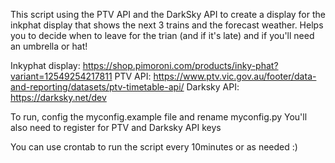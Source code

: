 This script using the PTV API and the DarkSky API to create a display for the
inkphat display that shows the next 3 trains and the forecast weather. Helps
you to decide when to leave for the trian (and if it's late) and if you'll need
an umbrella or hat!

Inkyphat display: https://shop.pimoroni.com/products/inky-phat?variant=12549254217811
PTV API: https://www.ptv.vic.gov.au/footer/data-and-reporting/datasets/ptv-timetable-api/
Darksky API: https://darksky.net/dev

To run, config the myconfig.example file and rename myconfig.py 
You'll also need to register for PTV and Darksky API keys

You can use crontab to run the script every 10minutes or as needed :)
